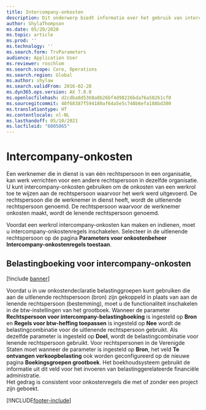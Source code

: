 ```yaml
---
title: Intercompany-onkosten
description: Dit onderwerp biedt informatie over het gebruik van intercompany-onkosten om de onkosten van een werkrol toe te wijzen aan de rechtspersoon waarvoor het werk is uitgevoerd.
author: ShylaThompson
ms.date: 05/20/2020
ms.topic: article
ms.prod: ''
ms.technology: ''
ms.search.form: TrvParameters
audience: Application User
ms.reviewer: roschlom
ms.search.scope: Core, Operations
ms.search.region: Global
ms.author: shylaw
ms.search.validFrom: 2016-02-28
ms.dyn365.ops.version: AX 7.0.0
ms.openlocfilehash: d2cdba8d5368a8b26bf4d98226bda76a58261cf0
ms.sourcegitcommit: 40f68387f594180af64a5e5c748b6efa188bd300
ms.translationtype: HT
ms.contentlocale: nl-NL
ms.lasthandoff: 05/10/2021
ms.locfileid: "6005065"
---
```

# <a name="intercompany-expenses"></a>Intercompany-onkosten

Een werknemer die in dienst is van één rechtspersoon in een organisatie, kan werk verrichten voor een andere rechtspersoon in dezelfde organisatie. U kunt intercompany-onkosten gebruiken om de onkosten van een werkrol toe te wijzen aan de rechtspersoon waarvoor het werk werd uitgevoerd. De rechtspersoon die de werknemer in dienst heeft, wordt de uitlenende rechtspersoon genoemd. De rechtspersoon waarvoor de werknemer onkosten maakt, wordt de lenende rechtspersoon genoemd. 

Voordat een werkrol intercompany-onkosten kan maken en indienen, moet u intercompany-onkostenregels inschakelen. Selecteer in de uitlenende rechtspersoon op de pagina **Parameters voor onkostenbeheer** **Intercompany-onkostenregels toestaan**. 

## <a name="tax-posting-for-intercompany-expenses"></a>Belastingboeking voor intercompany-onkosten

[!include [banner](../includes/banner.md)]

Voordat u in uw onkostendeclaratie belastinggroepen kunt gebruiken die aan de uitlenende rechtspersoon (bron) zijn gekoppeld in plaats van aan de lenende rechtspersoon (bestemming), moet u de functionaliteit inschakelen in de btw-instellingen van het grootboek. Wanneer de parameter **Rechtspersoon voor intercompany-belastingboeking** is ingesteld op **Bron** en **Regels voor btw-heffing toepassen** is ingesteld op **Nee** wordt de belastingcombinatie voor de uitlenende rechtspersoon gebruikt. Als dezelfde parameter is ingesteld op **Doel**, wordt de belastingcombinatie voor lenende rechtspersoon gebruikt. Voor rechtspersonen in de Verenigde Staten moet wanneer de parameter is ingesteld op **Bron**, het veld **Te ontvangen verkoopbelasting** ook worden geconfigureerd op de nieuwe pagina **Boekingsgroepen grootboek**. Het boekhoudsysteem gebruikt de informatie uit dit veld voor het invoeren van belastinggerelateerde financiële administratie.   
Het gedrag is consistent voor onkostenregels die met of zonder een project zijn geboekt.  


[!INCLUDE[footer-include](../includes/footer-banner.md)]